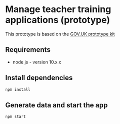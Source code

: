 # Manage teacher training applications (prototype)

This prototype is based on the [GOV.UK prototype kit](https://github.com/alphagov/govuk-prototype-kit)

## Requirements

* node.js - version 10.x.x

## Install dependencies

```sh
npm install
```

## Generate data and start the app

```sh
npm start
```
